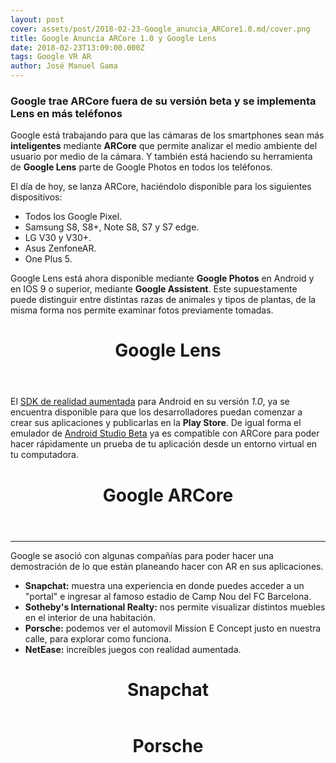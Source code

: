 ```yaml
---
layout: post
cover: assets/post/2018-02-23-Google_anuncia_ARCore1.0.md/cover.png
title: Google Anuncia ARCore 1.0 y Google Lens
date: 2018-02-23T13:09:00.000Z
tags: Google VR AR
author: José Manuel Gama
---
```


### Google trae ARCore fuera de su versión beta y se implementa Lens en más teléfonos

Google está trabajando para que las cámaras de los smartphones sean más **inteligentes** mediante **ARCore** que permite analizar el medio ambiente del usuario por medio de la cámara. Y también está haciendo su herramienta de **Google Lens** parte de Google Photos en todos los teléfonos.

El día de hoy, se lanza ARCore, haciéndolo disponible para los siguientes dispositivos:

- Todos los Google Pixel.
- Samsung S8, S8+, Note S8, S7 y S7 edge.
- LG V30 y V30+.
- Asus ZenfoneAR.
- One Plus 5.

Google Lens está ahora disponible mediante **Google Photos** en Android y en IOS 9 o superior, mediante **Google Assistent**. Este supuestamente puede distinguir entre distintas razas de animales y tipos de plantas, de la misma forma nos permite examinar fotos previamente tomadas.

<figure class="ampstart-image-with-heading  m0 relative mb4">
  <amp-img src="http://ksassets.timeincuk.net/wp/uploads/sites/54/2017/05/google-lens-1.png" width="656" height="400" layout="responsive" alt="" class="mb3">
</amp-img>
  <figcaption class="absolute right-0 bottom-0 left-0">
  <header class="ampstart-image-heading px2 py2 line-height-4">
  <h1>Google Lens</h1>
</header>
</figcaption>
</figure>

El [SDK de realidad aumentada](https://developers.google.com/ar/discover/) para Android en su versión _1.0_, ya se encuentra disponible para que los desarrolladores puedan comenzar a crear sus aplicaciones y publicarlas en la **Play Store**. De igual forma el emulador de [Android Studio Beta](https://developer.android.com/studio/index.html?hl=es-419) ya es compatible con ARCore para poder hacer rápidamente un prueba de tu aplicación desde un entorno virtual en tu computadora.

<figure class="ampstart-image-with-heading  m0 relative mb4">
  <amp-youtube width="480" height="270" layout="responsive" data-videoid="ttdPqly4OF8">
</amp-youtube>
  <figcaption class="absolute right-0 bottom-0 left-0">
  <header class="ampstart-image-heading px2 py2 line-height-4">
  <h1>Google ARCore</h1>
</header>
</figcaption>
</figure>

--------------------------------------------------------------------------------

Google se asoció con algunas compañías para poder hacer una demostración de lo que están planeando hacer con AR en sus aplicaciones.

- **Snapchat:** muestra una experiencia en donde puedes acceder a un "portal" e ingresar al famoso estadio de Camp Nou del FC Barcelona.
- **Sotheby's International Realty:** nos permite visualizar distintos muebles en el interior de una habitación.
- **Porsche:** podemos ver el automovil Mission E Concept justo en nuestra calle, para explorar como funciona.
- **NetEase:** increíbles juegos con realidad aumentada.

<figure class="ampstart-image-with-heading  m0 relative mb4">
  <amp-img src="{{ site.baseurl }}assets/post/2018-02-23-Google_anuncia_ARCore1.0.md/snapchat.png" width="656" height="400" layout="responsive" alt="" class="mb3">
</amp-img>
  <figcaption class="absolute right-0 bottom-0 left-0">
  <header class="ampstart-image-heading px2 py2 line-height-4">
  <h1>Snapchat</h1>
</header>
</figcaption>
</figure>

<figure class="ampstart-image-with-heading  m0 relative mb4">
  <amp-img src="{{ site.baseurl }}assets/post/2018-02-23-Google_anuncia_ARCore1.0.md/porschear.png" width="656" height="400" layout="responsive" alt="" class="mb3">
</amp-img>
  <figcaption class="absolute right-0 bottom-0 left-0">
  <header class="ampstart-image-heading px2 py2 line-height-4">
  <h1>Porsche</h1>
</header>
</figcaption>
</figure>
